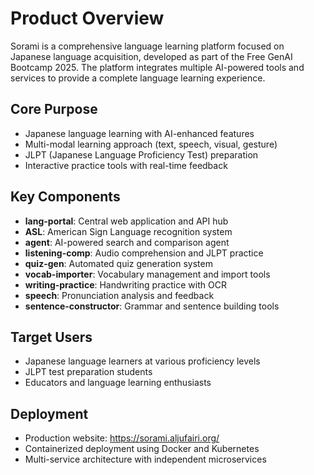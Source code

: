 # Product Overview

Sorami is a comprehensive language learning platform focused on Japanese language acquisition, developed as part of the Free GenAI Bootcamp 2025. The platform integrates multiple AI-powered tools and services to provide a complete language learning experience.

## Core Purpose
- Japanese language learning with AI-enhanced features
- Multi-modal learning approach (text, speech, visual, gesture)
- JLPT (Japanese Language Proficiency Test) preparation
- Interactive practice tools with real-time feedback

## Key Components
- **lang-portal**: Central web application and API hub
- **ASL**: American Sign Language recognition system
- **agent**: AI-powered search and comparison agent
- **listening-comp**: Audio comprehension and JLPT practice
- **quiz-gen**: Automated quiz generation system
- **vocab-importer**: Vocabulary management and import tools
- **writing-practice**: Handwriting practice with OCR
- **speech**: Pronunciation analysis and feedback
- **sentence-constructor**: Grammar and sentence building tools

## Target Users
- Japanese language learners at various proficiency levels
- JLPT test preparation students
- Educators and language learning enthusiasts

## Deployment
- Production website: https://sorami.aljufairi.org/
- Containerized deployment using Docker and Kubernetes
- Multi-service architecture with independent microservices
